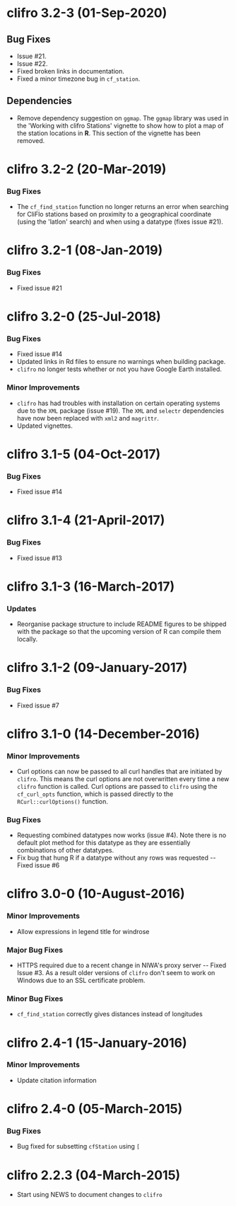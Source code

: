 clifro 3.2-3 (01-Sep-2020)
==========
## Bug Fixes
* Issue #21.
* Issue #22.
* Fixed broken links in documentation.
* Fixed a minor timezone bug in `cf_station`.

## Dependencies
* Remove dependency suggestion on `ggmap`. The `ggmap` library was used in the 'Working with clifro Stations' vignette to show how to plot a map of the station locations in **R**. This section of the vignette has been removed.

clifro 3.2-2 (20-Mar-2019)
==========
### Bug Fixes
* The `cf_find_station` function no longer returns an error when searching
for CliFlo stations based on proximity to a geographical coordinate (using 
the 'latlon' search) and when using a datatype (fixes issue #21).

clifro 3.2-1 (08-Jan-2019)
==========
### Bug Fixes
* Fixed issue #21

clifro 3.2-0 (25-Jul-2018)
==========
### Bug Fixes
* Fixed issue #14
* Updated links in Rd files to ensure no warnings when building package.
* `clifro` no longer tests whether or not you have Google Earth installed.

### Minor Improvements
* `clifro` has had troubles with installation on certain operating systems due 
to the `XML` package (issue #19). The `XML` and `selectr` dependencies have now 
been replaced with `xml2` and `magrittr`.
* Updated vignettes.


clifro 3.1-5 (04-Oct-2017)
==========
### Bug Fixes
* Fixed issue #14

clifro 3.1-4 (21-April-2017)
==========
### Bug Fixes
* Fixed issue #13

clifro 3.1-3 (16-March-2017)
==========
### Updates
* Reorganise package structure to include README figures to be shipped with the
package so that the upcoming version of R can compile them locally.

clifro 3.1-2 (09-January-2017)
==========
### Bug Fixes
* Fixed issue #7

clifro 3.1-0 (14-December-2016)
==========
### Minor Improvements
* Curl options can now be passed to all curl handles that are initiated by `clifro`. This means the curl options are not overwritten every time a new `clifro` function is called. Curl options are passed to `clifro` using the `cf_curl_opts` function, which is passed directly to the `RCurl::curlOptions()` function.

### Bug Fixes
* Requesting combined datatypes now works (issue #4). Note there is no default 
  plot method for this datatype as they are essentially combinations of other 
  datatypes.
* Fix bug that hung R if a datatype without any rows was requested -- Fixed issue #6

clifro 3.0-0 (10-August-2016)
==========

### Minor Improvements
* Allow expressions in legend title for windrose

### Major Bug Fixes
* HTTPS required due to a recent change in NIWA's proxy server -- Fixed Issue #3.
  As a result older versions of `clifro` don't seem to work on Windows due to an
  SSL certificate problem.

### Minor Bug Fixes
* `cf_find_station` correctly gives distances instead of longitudes

clifro 2.4-1 (15-January-2016)
==============================
### Minor Improvements
* Update citation information

clifro 2.4-0 (05-March-2015)
============================
### Bug Fixes
* Bug fixed for subsetting `cfStation` using `[`

clifro 2.2.3 (04-March-2015)
============================

* Start using NEWS to document changes to `clifro`
